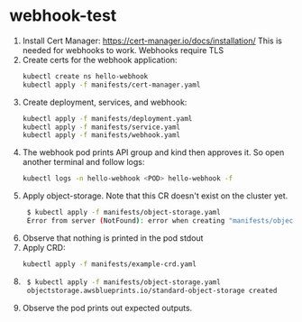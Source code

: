 # webhook-test

1. Install Cert Manager: https://cert-manager.io/docs/installation/ This is needed for webhooks to work. Webhooks require TLS
2. Create certs for the webhook application: 
    ```bash
   kubectl create ns hello-webhook
   kubectl apply -f manifests/cert-manager.yaml
   ```
3. Create deployment, services, and webhook:
   ```bash
   kubectl apply -f manifests/deployment.yaml
   kubectl apply -f manifests/service.yaml
   kubectl apply -f manifests/webhook.yaml   
   ```
4. The webhook pod prints API group and kind then approves it. So open another terminal and follow logs:
   ```bash
   kubectl logs -n hello-webhook <POD> hello-webhook -f
   ```
5. Apply object-storage. Note that this CR doesn't exist on the cluster yet.
   ```bash
    $ kubectl apply -f manifests/object-storage.yaml                                          
    Error from server (NotFound): error when creating "manifests/object-storage.yaml": the server could not find the requested resource (post objectstorages.awsblueprints.io)
   ```
6. Observe that nothing is printed in the pod stdout
7. Apply CRD:
   ```bash
   kubectl apply -f manifests/example-crd.yaml
   ```
8. ```bash
    $ kubectl apply -f manifests/object-storage.yaml                                          
    objectstorage.awsblueprints.io/standard-object-storage created
   ```
9. Observe the pod prints out expected outputs.
